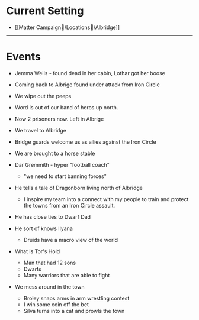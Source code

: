 # Current Setting
- [[Matter Campaign📁/Locations📌/Albridge]] 
---

# Events
-   Jemma Wells - found dead in her cabin, Lothar got her boose
-   Coming back to Albrige found under attack from Iron Circle
-   We wipe out the peeps
-   Word is out of our band of heros up north.
-   Now 2 prisoners now. Left in Albrige

-   We travel to Albridge
-   Bridge guards welcome us as allies against the Iron Circle
-   We are brought to a horse stable
-   Dar Gremmith - hyper "football coach"
	-   "we need to start banning forces"
-   He tells a tale of Dragonborn living north of Albridge
	-   I inspire my team into a connect with my people to train and protect the towns from an Iron Circle assault.
-   He has close ties to Dwarf Dad
-   He sort of knows Ilyana
	-   Druids have a macro view of the world
-   What is Tor's Hold
	-   Man that had 12 sons
	-   Dwarfs
	-   Many warriors that are able to fight
-   We mess around in the town
	-   Broley snaps arms in arm wrestling contest
	-   I win some coin off the bet
	-   Silva turns into a cat and prowls the town